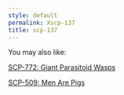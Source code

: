 ```yaml
---
style: default
permalink: Xscp-137
title: scp-137
---
```

You may also like:

[SCP-772: Giant Parasitoid Wasps](http://scp-wiki.net/scp-772)

[SCP-509: Men Are Pigs](http://scp-wiki.net/scp-509)
